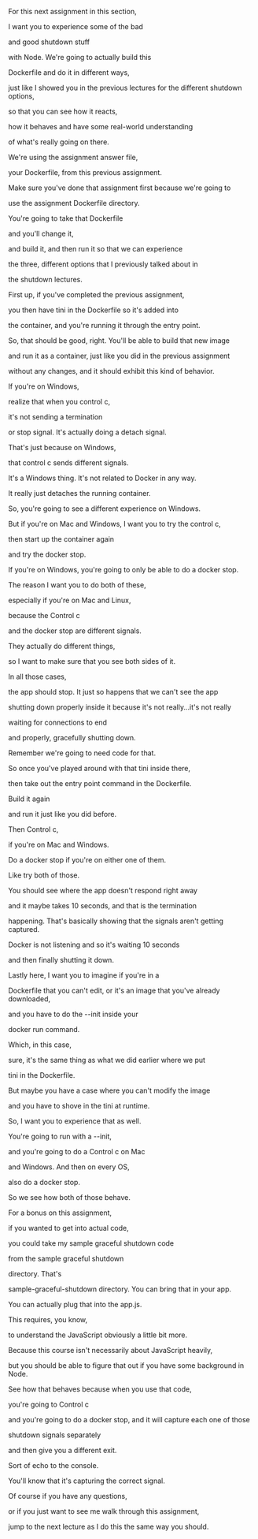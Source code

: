 For this next assignment in this section,

I want you to experience some of the bad

and good shutdown stuff

with Node. We're going to actually build this

Dockerfile and do it in different ways,

just like I showed you in the previous lectures for the different shutdown options,

so that you can see how it reacts,

how it behaves and have some real-world understanding

of what's really going on there.

We're using the assignment answer file,

your Dockerfile, from this previous assignment.

Make sure you've done that assignment first because we're going to

use the assignment Dockerfile directory.

You're going to take that Dockerfile

and you'll change it,

and build it, and then run it so that we can experience

the three, different options that I previously talked about in

the shutdown lectures.

First up, if you've completed the previous assignment,

you then have tini in the Dockerfile so it's added into

the container, and you're running it through the entry point.

So, that should be good, right. You'll be able to build that new image

and run it as a container, just like you did in the previous assignment

without any changes, and it should exhibit this kind of behavior.

If you're on Windows,

realize that when you control c,

it's not sending a termination

or stop signal. It's actually doing a detach signal.

That's just because on Windows,

that control c sends different signals.

It's a Windows thing. It's not related to Docker in any way.

It really just detaches the running container.

So, you're going to see a different experience on Windows.

But if you're on Mac and Windows, I want you to try the control c,

then start up the container again

and try the docker stop.

If you're on Windows, you're going to only be able to do a docker stop.

The reason I want you to do both of these,

especially if you're on Mac and Linux,

because the Control c

and the docker stop are different signals.

They actually do different things,

so I want to make sure that you see both sides of it.

In all those cases,

the app should stop. It just so happens that we can't see the app

shutting down properly inside it because it's not really...it's not really

waiting for connections to end

and properly, gracefully shutting down.

Remember we're going to need code for that.

So once you've played around with that tini inside there,

then take out the entry point command in the Dockerfile.

Build it again

and run it just like you did before.

Then Control c,

if you're on Mac and Windows.

Do a docker stop if you're on either one of them.

Like try both of those.

You should see where the app doesn't respond right away

and it maybe takes 10 seconds, and that is the termination

happening. That's basically showing that the signals aren't getting captured.

Docker is not listening and so it's waiting 10 seconds

and then finally shutting it down.

Lastly here, I want you to imagine if you're in a

Dockerfile that you can't edit, or it's an image that you've already downloaded,

and you have to do the --init inside your

docker run command.

Which, in this case,

sure, it's the same thing as what we did earlier where we put

tini in the Dockerfile.

But maybe you have a case where you can't modify the image

and you have to shove in the tini at runtime.

So, I want you to experience that as well.

You're going to run with a --init,

and you're going to do a Control c on Mac

and Windows. And then on every OS,

also do a docker stop.

So we see how both of those behave.

For a bonus on this assignment,

if you wanted to get into actual code,

you could take my sample graceful shutdown code

from the sample graceful shutdown

directory. That's

sample-graceful-shutdown directory. You can bring that in your app.

You can actually plug that into the app.js.

This requires, you know,

to understand the JavaScript obviously a little bit more.

Because this course isn't necessarily about JavaScript heavily,

but you should be able to figure that out if you have some background in Node.

See how that behaves because when you use that code,

you're going to Control c

and you're going to do a docker stop, and it will capture each one of those

shutdown signals separately

and then give you a different exit.

Sort of echo to the console.

You'll know that it's capturing the correct signal.

Of course if you have any questions,

or if you just want to see me walk through this assignment,

jump to the next lecture as I do this the same way you should.

